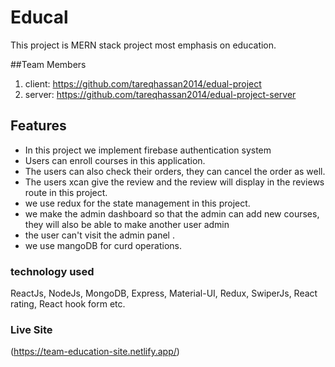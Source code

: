 # Educal 
This project is MERN stack project most emphasis on education.

##Team Members
1.  client: https://github.com/tareqhassan2014/edual-project
2. server: https://github.com/tareqhassan2014/edual-project-server

## Features
- In this project we implement firebase authentication system
- Users can enroll courses in this application.
- The users can also check their orders, they can cancel the order as well.
- The users xcan give the review and the review will display in the reviews route in this project.
- we use redux for the state management in this project.
- we make the admin dashboard so that the admin can add new courses, they will also be able to make another user admin 
- the user can't visit the admin panel .
- we use mangoDB for curd operations.

### technology used
ReactJs, NodeJs, MongoDB, Express, Material-UI, Redux, SwiperJs, React rating, React hook form etc.

### Live Site 
(https://team-education-site.netlify.app/)